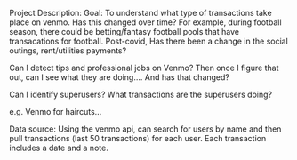 Project Description:
Goal: To understand what type of transactions take place on venmo. Has this changed over time? For example, during football season, there could be betting/fantasy football pools that have transacations for football. Post-covid, Has there been a change in the social outings, rent/utilities payments?

Can I detect tips and professional jobs on Venmo? Then once I figure that out, can I see what they are doing…. And has that changed?


Can I identify superusers? What transactions are the superusers doing? 

e.g. Venmo for haircuts…

Data source:
Using the venmo api, can search for users by name and then pull transactions (last 50 transactions) for each user.
Each transaction includes a date and a note.